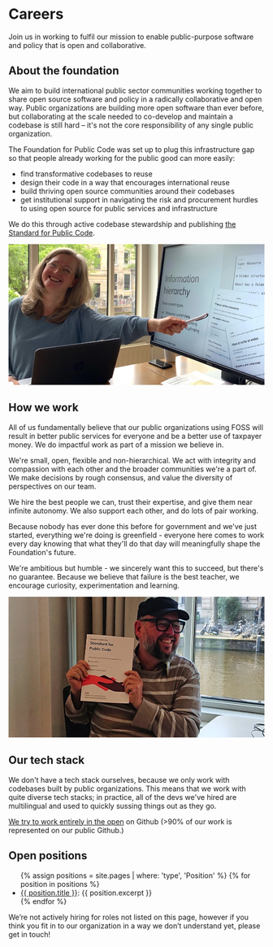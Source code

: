 # Careers

Join us in working to fulfil our mission to enable public-purpose software and policy that is open and collaborative.

## About the foundation

We aim to build international public sector communities working together to share open source software and policy in a radically collaborative and open way. Public organizations are building more open software than ever before, but collaborating at the scale needed to co-develop and maintain a codebase is still hard – it's not the core responsibility of any single public organization.

The Foundation for Public Code was set up to plug this infrastructure gap so that people already working for the public good can more easily:

* find transformative codebases to reuse
* design their code in a way that encourages international reuse
* build thriving open source communities around their codebases
* get institutional support in navigating the risk and procurement hurdles to using open source for public services and infrastructure

We do this through active codebase stewardship and publishing [the Standard for Public Code](https://standard.publiccode.net/).

![We're nerdy - we think the details matter.](../brand-assets/mirjam-hierarchy.jpg)

## How we work

All of us fundamentally believe that our public organizations using FOSS will result in better public services for everyone and be a better use of taxpayer money. We do impactful work as part of a mission we believe in.

We're small, open, flexible and non-hierarchical. We act with integrity and compassion with each other and the broader communities we're a part of. We make decisions by rough consensus, and value the diversity of perspectives on our team.

We hire the best people we can, trust their expertise, and give them near infinite autonomy. We also support each other, and do lots of pair working.

Because nobody has ever done this before for government and we've just started, everything we're doing is greenfield - everyone here comes to work every day knowing that what they'll do that day will meaningfully shape the Foundation's future.

We're ambitious but humble - we sincerely want this to succeed, but there's no guarantee. Because we believe that failure is the best teacher, we encourage curiosity, experimentation and learning.

![We celebrate things we've worked hard on.](../brand-assets/ben-standard.jpg)

## Our tech stack

We don't have a tech stack ourselves, because we only work with codebases built by public organizations. This means that we work with quite diverse tech stacks; in practice, all of the devs we've hired are multilingual and used to quickly sussing things out as they go.

[We try to work entirely in the open](https://github.com/publiccodenet/) on Github (>90% of our work is represented on our public Github.)

## Open positions

<ul>
{% assign positions = site.pages | where: 'type', 'Position' %}
{% for position in positions %}
<li><a href="{{position.url}}">{{ position.title }}</a>: {{ position.excerpt }}</li>
{% endfor %}
</ul>

We’re not actively hiring for roles not listed on this page, however if you think you fit in to our organization in a way we don’t understand yet, please get in touch!
